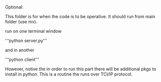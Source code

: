Optional:

This folder is for when the code is to be operative. It should run from main folder (use mv). 

run on one terminal window 

'''python server.py'''

and in another

'''python client'''

However, notive the in order to run this part there will be additional pkgs to install in python. This is a routine the runs over TCI/IP protocol.
